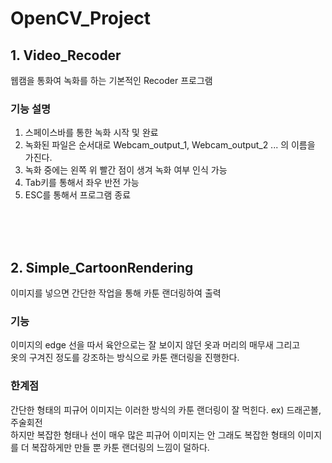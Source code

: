# OpenCV_Project

## 1. Video_Recoder
웹캠을 통화여 녹화를 하는 기본적인 Recoder 프로그램
 
### 기능 설명
1. 스페이스바를 통한 녹화 시작 및 완료
2. 녹화된 파일은 순서대로 Webcam_output_1, Webcam_output_2 ... 의 이름을 가진다.
3. 녹화 중에는 왼쪽 위 빨간 점이 생겨 녹화 여부 인식 가능
4. Tab키를 통해서 좌우 반전 가능
5. ESC를 통해서 프로그램 종료


<br><br><br>


## 2. Simple_CartoonRendering
이미지를 넣으면 간단한 작업을 통해 카툰 랜더링하여 출력

### 기능
이미지의 edge 선을 따서 육안으로는 잘 보이지 않던 옷과 머리의 매무새 그리고    
옷의 구겨진 정도를 강조하는 방식으로 카툰 랜더링을 진행한다.

### 한계점
간단한 형태의 피규어 이미지는 이러한 방식의 카툰 랜더링이 잘 먹힌다. ex) 드래곤볼, 주술회전   
하지만 복잡한 형태나 선이 매우 많은 피규어 이미지는 안 그래도 복잡한 형태의 이미지를 더 복잡하게만 만들 뿐 카툰 랜더링의 느낌이 덜하다.